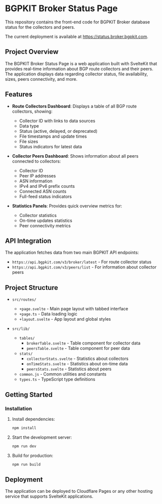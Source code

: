 # BGPKIT Broker Status Page

This repository contains the front-end code for BGPKIT Broker database status for the collectors and peers.

The current deployment is available at <https://status.broker.bgpkit.com>.

## Project Overview

The BGPKIT Broker Status Page is a web application built with SvelteKit that provides real-time information about BGP route collectors and their peers. The application displays data regarding collector status, file availability, sizes, peers connectivity, and more.

## Features

- **Route Collectors Dashboard**: Displays a table of all BGP route collectors, showing:
    - Collector ID with links to data sources
    - Data type
    - Status (active, delayed, or deprecated)
    - File timestamps and update times
    - File sizes
    - Status indicators for latest data

- **Collector Peers Dashboard**: Shows information about all peers connected to collectors:
    - Collector ID
    - Peer IP addresses
    - ASN information
    - IPv4 and IPv6 prefix counts
    - Connected ASN counts
    - Full-feed status indicators

- **Statistics Panels**: Provides quick overview metrics for:
    - Collector statistics
    - On-time updates statistics
    - Peer connectivity metrics

## API Integration

The application fetches data from two main BGPKIT API endpoints:
- `https://api.bgpkit.com/v3/broker/latest` - For route collector status
- `https://api.bgpkit.com/v3/peers/list` - For information about collector peers

## Project Structure

- `src/routes/`
    - `+page.svelte` - Main page layout with tabbed interface
    - `+page.ts` - Data loading logic
    - `+layout.svelte` - App layout and global styles

- `src/lib/`
    - `tables/`
        - `brokerTable.svelte` - Table component for collector data
        - `peersTable.svelte` - Table component for peer data
    - `stats/`
        - `collectorStats.svelte` - Statistics about collectors
        - `onTimeStats.svelte` - Statistics about on-time data
        - `peersStats.svelte` - Statistics about peers
    - `common.js` - Common utilities and constants
    - `types.ts` - TypeScript type definitions

## Getting Started

### Installation

1. Install dependencies:
   ```bash
   npm install
   ```

2. Start the development server:
   ```bash
   npm run dev
   ```

3. Build for production:
   ```bash
   npm run build
   ```

## Deployment

The application can be deployed to Cloudflare Pages or any other hosting service that supports SvelteKit applications.